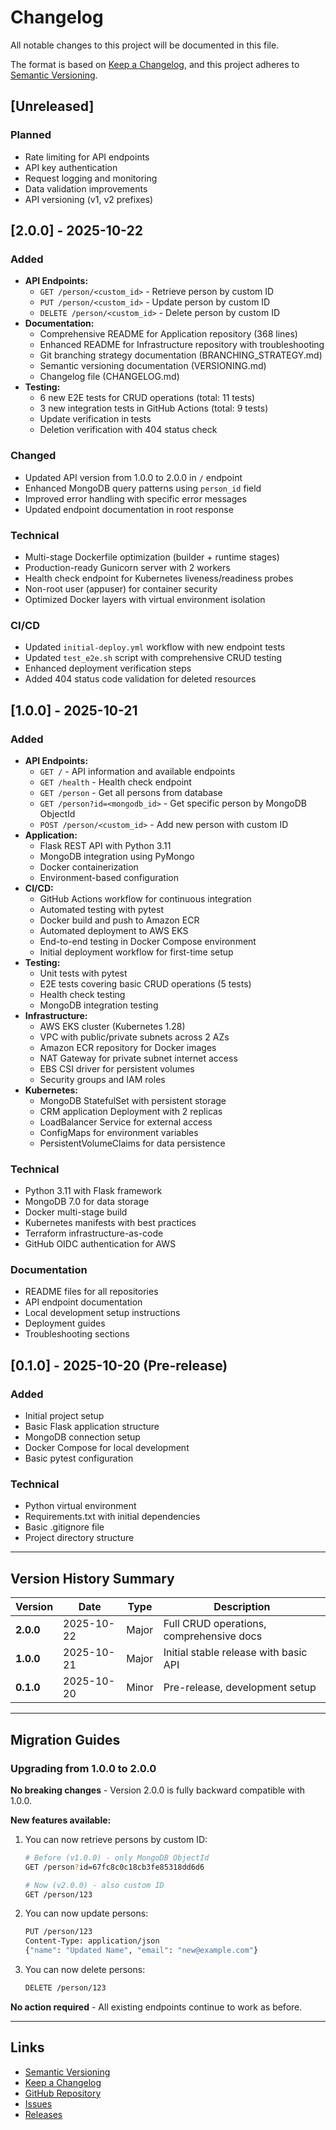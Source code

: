 # Changelog

All notable changes to this project will be documented in this file.

The format is based on [Keep a Changelog](https://keepachangelog.com/en/1.0.0/),
and this project adheres to [Semantic Versioning](https://semver.org/spec/v2.0.0.html).

## [Unreleased]

### Planned
- Rate limiting for API endpoints
- API key authentication
- Request logging and monitoring
- Data validation improvements
- API versioning (v1, v2 prefixes)

## [2.0.0] - 2025-10-22

### Added
- **API Endpoints:**
  - `GET /person/<custom_id>` - Retrieve person by custom ID
  - `PUT /person/<custom_id>` - Update person by custom ID
  - `DELETE /person/<custom_id>` - Delete person by custom ID
- **Documentation:**
  - Comprehensive README for Application repository (368 lines)
  - Enhanced README for Infrastructure repository with troubleshooting
  - Git branching strategy documentation (BRANCHING_STRATEGY.md)
  - Semantic versioning documentation (VERSIONING.md)
  - Changelog file (CHANGELOG.md)
- **Testing:**
  - 6 new E2E tests for CRUD operations (total: 11 tests)
  - 3 new integration tests in GitHub Actions (total: 9 tests)
  - Update verification in tests
  - Deletion verification with 404 status check

### Changed
- Updated API version from 1.0.0 to 2.0.0 in `/` endpoint
- Enhanced MongoDB query patterns using `person_id` field
- Improved error handling with specific error messages
- Updated endpoint documentation in root response

### Technical
- Multi-stage Dockerfile optimization (builder + runtime stages)
- Production-ready Gunicorn server with 2 workers
- Health check endpoint for Kubernetes liveness/readiness probes
- Non-root user (appuser) for container security
- Optimized Docker layers with virtual environment isolation

### CI/CD
- Updated `initial-deploy.yml` workflow with new endpoint tests
- Updated `test_e2e.sh` script with comprehensive CRUD testing
- Enhanced deployment verification steps
- Added 404 status code validation for deleted resources

## [1.0.0] - 2025-10-21

### Added
- **API Endpoints:**
  - `GET /` - API information and available endpoints
  - `GET /health` - Health check endpoint
  - `GET /person` - Get all persons from database
  - `GET /person?id=<mongodb_id>` - Get specific person by MongoDB ObjectId
  - `POST /person/<custom_id>` - Add new person with custom ID
- **Application:**
  - Flask REST API with Python 3.11
  - MongoDB integration using PyMongo
  - Docker containerization
  - Environment-based configuration
- **CI/CD:**
  - GitHub Actions workflow for continuous integration
  - Automated testing with pytest
  - Docker build and push to Amazon ECR
  - Automated deployment to AWS EKS
  - End-to-end testing in Docker Compose environment
  - Initial deployment workflow for first-time setup
- **Testing:**
  - Unit tests with pytest
  - E2E tests covering basic CRUD operations (5 tests)
  - Health check testing
  - MongoDB integration testing
- **Infrastructure:**
  - AWS EKS cluster (Kubernetes 1.28)
  - VPC with public/private subnets across 2 AZs
  - Amazon ECR repository for Docker images
  - NAT Gateway for private subnet internet access
  - EBS CSI driver for persistent volumes
  - Security groups and IAM roles
- **Kubernetes:**
  - MongoDB StatefulSet with persistent storage
  - CRM application Deployment with 2 replicas
  - LoadBalancer Service for external access
  - ConfigMaps for environment variables
  - PersistentVolumeClaims for data persistence

### Technical
- Python 3.11 with Flask framework
- MongoDB 7.0 for data storage
- Docker multi-stage build
- Kubernetes manifests with best practices
- Terraform infrastructure-as-code
- GitHub OIDC authentication for AWS

### Documentation
- README files for all repositories
- API endpoint documentation
- Local development setup instructions
- Deployment guides
- Troubleshooting sections

## [0.1.0] - 2025-10-20 (Pre-release)

### Added
- Initial project setup
- Basic Flask application structure
- MongoDB connection setup
- Docker Compose for local development
- Basic pytest configuration

### Technical
- Python virtual environment
- Requirements.txt with initial dependencies
- Basic .gitignore file
- Project directory structure

---

## Version History Summary

| Version | Date | Type | Description |
|---------|------|------|-------------|
| **2.0.0** | 2025-10-22 | Major | Full CRUD operations, comprehensive docs |
| **1.0.0** | 2025-10-21 | Major | Initial stable release with basic API |
| **0.1.0** | 2025-10-20 | Minor | Pre-release, development setup |

---

## Migration Guides

### Upgrading from 1.0.0 to 2.0.0

**No breaking changes** - Version 2.0.0 is fully backward compatible with 1.0.0.

**New features available:**
1. You can now retrieve persons by custom ID:
   ```bash
   # Before (v1.0.0) - only MongoDB ObjectId
   GET /person?id=67fc8c0c18cb3fe85318dd6d6

   # Now (v2.0.0) - also custom ID
   GET /person/123
   ```

2. You can now update persons:
   ```bash
   PUT /person/123
   Content-Type: application/json
   {"name": "Updated Name", "email": "new@example.com"}
   ```

3. You can now delete persons:
   ```bash
   DELETE /person/123
   ```

**No action required** - All existing endpoints continue to work as before.

---

## Links

- [Semantic Versioning](https://semver.org/)
- [Keep a Changelog](https://keepachangelog.com/)
- [GitHub Repository](https://github.com/Barak911/CloudOps_CRM)
- [Issues](https://github.com/Barak911/CloudOps_CRM/issues)
- [Releases](https://github.com/Barak911/CloudOps_CRM/releases)
